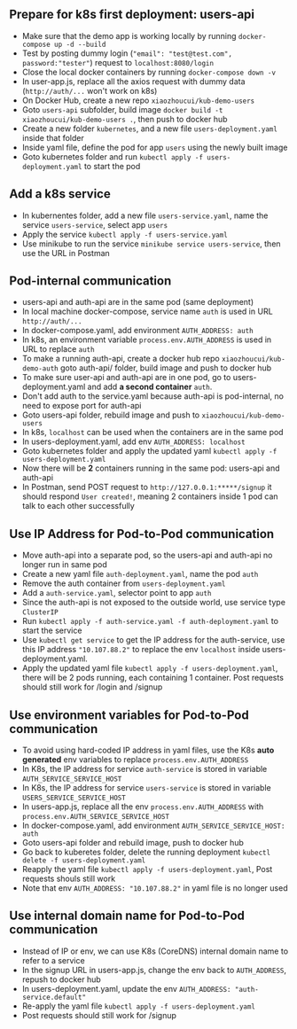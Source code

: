 ## Prepare for k8s first deployment: users-api
- Make sure that the demo app is working locally by running `docker-compose up -d --build`
- Test by posting dummy login (`"email": "test@test.com", password:"tester"`) request to `localhost:8080/login`
- Close the local docker containers by running `docker-compose down -v`
- In user-app.js, replace all the axios request with dummy data (`http://auth/...` won't work on k8s)
- On Docker Hub, create a new repo `xiaozhoucui/kub-demo-users`
- Goto `users-api` subfolder, build image `docker build -t xiaozhoucui/kub-demo-users .`, then push to docker hub
- Create a new folder `kubernetes`, and a new file `users-deployment.yaml` inside that folder
- Inside yaml file, define the pod for app `users` using the newly built image
- Goto kubernetes folder and run `kubectl apply -f users-deployment.yaml` to start the pod

## Add a k8s service
- In kubernentes folder, add a new file `users-service.yaml`, name the service `users-service`, select app `users`
- Apply the service `kubectl apply -f users-service.yaml`
- Use minikube to run the service `minikube service users-service`, then use the URL in Postman

## Pod-internal communication
- users-api and auth-api are in the same pod (same deployment)
- In local machine docker-compose, service name `auth` is used in URL `http://auth/...`
- In docker-compose.yaml, add environment `AUTH_ADDRESS: auth`
- In k8s, an environment variable `process.env.AUTH_ADDRESS` is used in URL to replace `auth`
- To make a running auth-api, create a docker hub repo `xiaozhoucui/kub-demo-auth` goto auth-api/ folder, build image and push to docker hub
- To make sure user-api and auth-api are in one pod, go to users-deployment.yaml and add **a second container** `auth`. 
- Don't add auth to the service.yaml because auth-api is pod-internal, no need to expose port for auth-api
- Goto users-api folder, rebuild image and push to `xiaozhoucui/kub-demo-users`
- In k8s, `localhost` can be used when the containers are in the same pod
- In users-deployment.yaml, add env `AUTH_ADDRESS: localhost`
- Goto kubernetes folder and apply the updated yaml `kubectl apply -f users-deployment.yaml`
- Now there will be **2** containers running in the same pod: users-api and auth-api
- In Postman, send POST request to `http://127.0.0.1:*****/signup` it should respond `User created!`, meaning 2 containers inside 1 pod can talk to each other successfully

## Use IP Address for Pod-to-Pod communication
- Move auth-api into a separate pod, so the users-api and auth-api no longer run in same pod
- Create a new yaml file `auth-deployment.yaml`, name the pod `auth`
- Remove the auth container from `users-deployment.yaml`
- Add a `auth-service.yaml`, selector point to app `auth`
- Since the auth-api is not exposed to the outside world, use service type `ClusterIP`
- Run `kubectl apply -f auth-service.yaml -f auth-deployment.yaml` to start the service
- Use `kubectl get service` to get the IP address for the auth-service, use this IP address `"10.107.88.2"` to replace the env `localhost` inside users-deployment.yaml.
- Apply the updated yaml file `kubectl apply -f users-deployment.yaml`, there will be 2 pods running, each containing 1 container. Post requests should still work for /login and /signup

## Use environment variables for Pod-to-Pod communication
- To avoid using hard-coded IP address in yaml files, use the K8s **auto generated** env variables to replace `process.env.AUTH_ADDRESS`
- In K8s, the IP address for service `auth-service` is stored in variable `AUTH_SERVICE_SERVICE_HOST`
- In K8s, the IP address for service `users-service` is stored in variable `USERS_SERVICE_SERVICE_HOST`
- In users-app.js, replace all the env `process.env.AUTH_ADDRESS` with `process.env.AUTH_SERVICE_SERVICE_HOST`
- In docker-compose.yaml, add environment `AUTH_SERVICE_SERVICE_HOST: auth`
- Goto users-api folder and rebuild image, push to docker hub
- Go back to kuberetes folder, delete the running deployment `kubectl delete -f users-deployment.yaml`
- Reapply the yaml file `kubectl apply -f users-deployment.yaml`, Post requests shouls still work
- Note that env `AUTH_ADDRESS: "10.107.88.2"` in yaml file is no longer used

## Use internal domain name for Pod-to-Pod communication
- Instead of IP or env, we can use K8s (CoreDNS) internal domain name to refer to a service
- In the signup URL in users-app.js, change the env back to `AUTH_ADDRESS`, repush to docker hub
- In users-deployment.yaml, update the env `AUTH_ADDRESS: "auth-service.default"`
- Re-apply the yaml file `kubectl apply -f users-deployment.yaml` 
- Post requests should still work for /signup